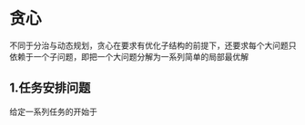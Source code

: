 # 贪心
不同于分治与动态规划，贪心在要求有优化子结构的前提下，还要求每个大问题只依赖于一个子问题，即把一个大问题分解为一系列简单的局部最优解
## 1.任务安排问题
给定一系列任务的开始于
<!--stackedit_data:
eyJoaXN0b3J5IjpbNjE1MTUzNTU2XX0=
-->